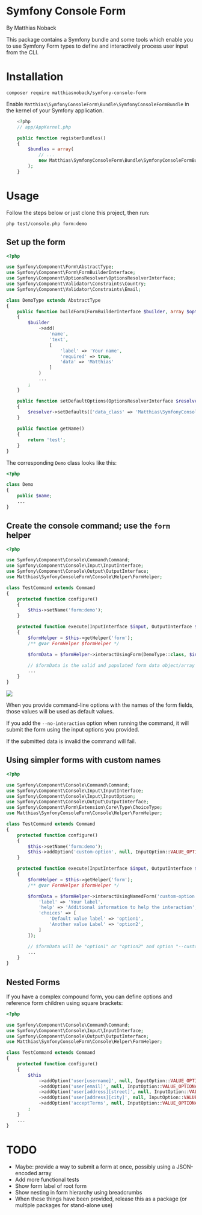 # Symfony Console Form

By Matthias Noback

This package contains a Symfony bundle and some tools which enable you to use Symfony Form types to define and
interactively process user input from the CLI.

# Installation

    composer require matthiasnoback/symfony-console-form

Enable `Matthias\SymfonyConsoleForm\Bundle\SymfonyConsoleFormBundle` in the kernel of your Symfony application.
```php
    <?php
    // app/AppKernel.php

    public function registerBundles()
    {
        $bundles = array(
            // ...
            new Matthias\SymfonyConsoleForm\Bundle\SymfonyConsoleFormBundle(),
        );
    }
```

# Usage

Follow the steps below or just clone this project, then run:

    php test/console.php form:demo

## Set up the form

```php
<?php

use Symfony\Component\Form\AbstractType;
use Symfony\Component\Form\FormBuilderInterface;
use Symfony\Component\OptionsResolver\OptionsResolverInterface;
use Symfony\Component\Validator\Constraints\Country;
use Symfony\Component\Validator\Constraints\Email;

class DemoType extends AbstractType
{
    public function buildForm(FormBuilderInterface $builder, array $options)
    {
        $builder
            ->add(
                'name',
                'text',
                [
                    'label' => 'Your name',
                    'required' => true,
                    'data' => 'Matthias'
                ]
            )
            ...
        ;
    }

    public function setDefaultOptions(OptionsResolverInterface $resolver)
    {
        $resolver->setDefaults(['data_class' => 'Matthias\SymfonyConsoleForm\Tests\Data\Demo']);
    }

    public function getName()
    {
        return 'test';
    }
}
```

The corresponding `Demo` class looks like this:

```php
<?php

class Demo
{
    public $name;
    ...
}
```

## Create the console command; use the `form` helper

```php
<?php

use Symfony\Component\Console\Command\Command;
use Symfony\Component\Console\Input\InputInterface;
use Symfony\Component\Console\Output\OutputInterface;
use Matthias\SymfonyConsoleForm\Console\Helper\FormHelper;

class TestCommand extends Command
{
    protected function configure()
    {
        $this->setName('form:demo');
    }

    protected function execute(InputInterface $input, OutputInterface $output)
    {
        $formHelper = $this->getHelper('form');
        /** @var FormHelper $formHelper */

        $formData = $formHelper->interactUsingForm(DemoType::class, $input, $output);

        // $formData is the valid and populated form data object/array
        ...
    }
}
```

![](doc/interaction.png)

When you provide command-line options with the names of the form fields, those values will be used as default values.

If you add the `--no-interaction` option when running the command, it will submit the form using the input options you provided.

If the submitted data is invalid the command will fail.


## Using simpler forms with custom names

```php
<?php

use Symfony\Component\Console\Command\Command;
use Symfony\Component\Console\Input\InputInterface;
use Symfony\Component\Console\Input\InputOption;
use Symfony\Component\Console\Output\OutputInterface;
use Symfony\Component\Form\Extension\Core\Type\ChoiceType;
use Matthias\SymfonyConsoleForm\Console\Helper\FormHelper;

class TestCommand extends Command
{
    protected function configure()
    {
        $this->setName('form:demo');
        $this->addOption('custom-option', null, InputOption::VALUE_OPTIONAL, 'Your custom option', 'option1')
    }

    protected function execute(InputInterface $input, OutputInterface $output)
    {
        $formHelper = $this->getHelper('form');
        /** @var FormHelper $formHelper */

        $formData = $formHelper->interactUsingNamedForm('custom-option', ChoiceType::class, $input, $output, [
            'label' => 'Your label',
            'help' => 'Additional information to help the interaction',
            'choices' => [
                'Default value label' => 'option1',
                'Another value Label' => 'option2',
            ]
        ]);

        // $formData will be "option1" or "option2" and option "--custom-option" will be used as default value
        ...
    }
}
```

## Nested Forms

If you have a complex compound form, you can define options and reference form children using square brackets:

```php
<?php

use Symfony\Component\Console\Command\Command;
use Symfony\Component\Console\Input\InputInterface;
use Symfony\Component\Console\Output\OutputInterface;
use Matthias\SymfonyConsoleForm\Console\Helper\FormHelper;

class TestCommand extends Command
{
    protected function configure()
    {
        $this
            ->addOption('user[username]', null, InputOption::VALUE_OPTIONAL)
            ->addOption('user[email]', null, InputOption::VALUE_OPTIONAL)
            ->addOption('user[address][street]', null, InputOption::VALUE_OPTIONAL)
            ->addOption('user[address][city]', null, InputOption::VALUE_OPTIONAL)
            ->addOption('acceptTerms', null, InputOption::VALUE_OPTIONAL)
        ;
    }
    ...
}
```

# TODO

- Maybe: provide a way to submit a form at once, possibly using a JSON-encoded array
- Add more functional tests
- Show form label of root form
- Show nesting in form hierarchy using breadcrumbs
- When these things have been provided, release this as a package (or multiple packages for stand-alone use)

